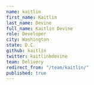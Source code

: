 ```yaml
---
name: kaitlin
first_name: Kaitlin
last_name: Devine
full_name: Kaitlin Devine
role: Developer
city: Washington
state: D.C.
github: kaitlin
twitter: kaitlinbdevine
team: Delivery
redirect_from: "/team/kaitlin/"
published: true
---
```


